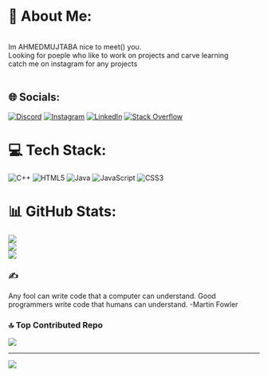 # 💫 About Me:
<br>Im AHMEDMUJTABA nice to meet() you.<br>Looking for poeple who like to work on projects and carve learning<br>catch me on instagram for any projects<br><br>


## 🌐 Socials:
[![Discord](https://img.shields.io/badge/Discord-%237289DA.svg?logo=discord&logoColor=white)](https://discord.gg/https://discord.gg/rEwR937g3g) [![Instagram](https://img.shields.io/badge/Instagram-%23E4405F.svg?logo=Instagram&logoColor=white)](https://instagram.com/AhmedxMujtaba) [![LinkedIn](https://img.shields.io/badge/LinkedIn-%230077B5.svg?logo=linkedin&logoColor=white)](https://linkedin.com/in/ahmed-x-mujtaba) [![Stack Overflow](https://img.shields.io/badge/-Stackoverflow-FE7A16?logo=stack-overflow&logoColor=white)](https://stackoverflow.com/users/22987392) 

# 💻 Tech Stack:
![C++](https://img.shields.io/badge/c++-%2300599C.svg?style=flat&logo=c%2B%2B&logoColor=white) ![HTML5](https://img.shields.io/badge/html5-%23E34F26.svg?style=flat&logo=html5&logoColor=white) ![Java](https://img.shields.io/badge/java-%23ED8B00.svg?style=flat&logo=openjdk&logoColor=white) ![JavaScript](https://img.shields.io/badge/javascript-%23323330.svg?style=flat&logo=javascript&logoColor=%23F7DF1E) ![CSS3](https://img.shields.io/badge/css3-%231572B6.svg?style=flat&logo=css3&logoColor=white)
# 📊 GitHub Stats:
![](https://github-readme-stats.vercel.app/api?username=AhmedXMujtaba&theme=radical&hide_border=false&include_all_commits=true&count_private=false)<br/>
![](https://github-readme-streak-stats.herokuapp.com/?user=AhmedXMujtaba&theme=radical&hide_border=false)<br/>
![](https://github-readme-stats.vercel.app/api/top-langs/?username=AhmedXMujtaba&theme=radical&hide_border=false&include_all_commits=true&count_private=true&layout=compact)

### ✍️
Any fool can write code that a computer can understand. Good programmers write code that humans can understand.
-Martin Fowler

### 🔝 Top Contributed Repo
![](https://github-contributor-stats.vercel.app/api?username=AhmedXMujtaba&limit=5&theme=radical&combine_all_yearly_contributions=true)

---
[![](https://visitcount.itsvg.in/api?id=AhmedXMujtaba&icon=3&color=5)](https://visitcount.itsvg.in)

<!-- Proudly created with GPRM ( https://gprm.itsvg.in ) -->
